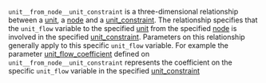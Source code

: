 `unit__from_node__unit_constraint` is a three-dimensional relationship between a [unit](@ref), a [node](@ref) and a [unit_constraint](@ref). The relationship specifies that the `unit_flow` variable to the specified [unit](@ref) from the specified [node](@ref) is involved in the specified [unit_constraint](@ref). Parameters on this relationship generally apply to this specific `unit_flow` variable. For example the parameter [unit_flow_coefficient](@ref) defined on `unit__from_node__unit_constraint` represents the coefficient on the specific `unit_flow` variable in the specified [unit_constraint](@ref)
